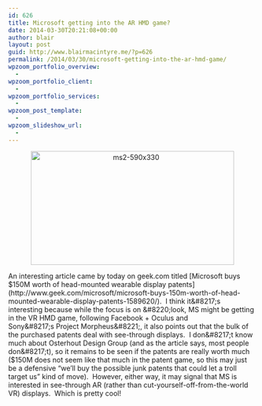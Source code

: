 ```yaml
---
id: 626
title: Microsoft getting into the AR HMD game?
date: 2014-03-30T20:21:08+00:00
author: blair
layout: post
guid: http://www.blairmacintyre.me/?p=626
permalink: /2014/03/30/microsoft-getting-into-the-ar-hmd-game/
wpzoom_portfolio_overview:
  - 
wpzoom_portfolio_client:
  - 
wpzoom_portfolio_services:
  - 
wpzoom_post_template:
  - 
wpzoom_slideshow_url:
  - 
---
```

<p style="text-align: center;">
  <img class="wp-image-627 aligncenter" style="line-height: 1.5em;" alt="ms2-590x330" src="http://www.blairmacintyre.me/wp-content/uploads/2014/03/ms2-590x330.jpg" width="413" height="231" srcset="http://blairmacintyre.me/wp-content/uploads/2014/03/ms2-590x330-98x55.jpg 98w, http://blairmacintyre.me/wp-content/uploads/2014/03/ms2-590x330.jpg 590w" sizes="(max-width: 413px) 100vw, 413px" />
</p>

An interesting article came by today on geek.com titled [Microsoft buys $150M worth of head-mounted wearable display patents](http://www.geek.com/microsoft/microsoft-buys-150m-worth-of-head-mounted-wearable-display-patents-1589620/).  I think it&#8217;s interesting because while the focus is on &#8220;look, MS might be getting in the VR HMD game, following Facebook + Oculus and Sony&#8217;s Project Morpheus&#8221;, it also points out that the bulk of the purchased patents deal with see-through displays.  I don&#8217;t know much about Osterhout Design Group (and as the article says, most people don&#8217;t), so it remains to be seen if the patents are really worth much ($150M does not seem like that much in the patent game, so this may just be a defensive &#8220;we&#8217;ll buy the possible junk patents that could let a troll target us&#8221; kind of move).  However, either way, it may signal that MS is interested in see-through AR (rather than cut-yourself-off-from-the-world VR) displays.  Which is pretty cool!